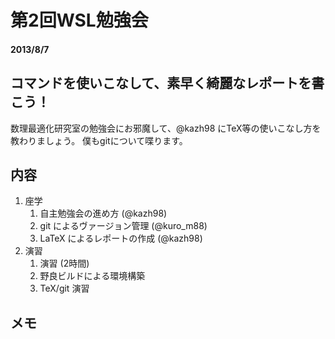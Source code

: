 # 第2回WSL勉強会

#### 2013/8/7

## コマンドを使いこなして、素早く綺麗なレポートを書こう！
数理最適化研究室の勉強会にお邪魔して、@kazh98 にTeX等の使いこなし方を教わりましょう。
僕もgitについて喋ります。

## 内容

1. 座学
    1. 自主勉強会の進め方 (@kazh98)
    2. git によるヴァージョン管理 (@kuro_m88)
    3. LaTeX によるレポートの作成 (@kazh98)
2. 演習
    1. 演習 (2時間)
    2. 野良ビルドによる環境構築
    3. TeX/git 演習

## メモ
